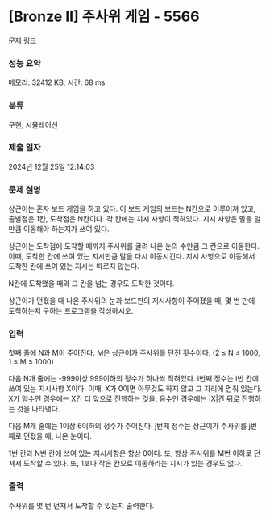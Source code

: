 # [Bronze II] 주사위 게임 - 5566 

[문제 링크](https://www.acmicpc.net/problem/5566) 

### 성능 요약

메모리: 32412 KB, 시간: 68 ms

### 분류

구현, 시뮬레이션

### 제출 일자

2024년 12월 25일 12:14:03

### 문제 설명

<p>상근이는 혼자 보드 게임을 하고 있다. 이 보드 게임의 보드는 N칸으로 이루어져 있고, 출발점은 1칸, 도착점은 N칸이다. 각 칸에는 지시 사항이 적혀있다. 지시 사항은 말을 얼만큼 이동해야 하는지가 쓰여 있다. </p>

<p>상근이는 도착점에 도착할 때까지 주사위를 굴려 나온 눈의 수만큼 그 칸으로 이동한다. 이때, 도착한 칸에 쓰여 있는 지시만큼 말을 다시 이동시킨다. 지시 사항으로 이동해서 도착한 칸에 쓰여 있는 지시는 따르지 않는다.</p>

<p>N칸에 도착했을 때와 그 칸을 넘는 경우도 도착한 것이다.</p>

<p>상근이가 던졌을 때 나온 주사위의 눈과 보드판의 지시사항이 주어졌을 때, 몇 번 만에 도착하는지 구하는 프로그램을 작성하시오.</p>

### 입력 

 <p>첫째 줄에 N과 M이 주어진다. M은 상근이가 주사위를 던진 횟수이다. (2 ≤ N ≤ 1000, 1 ≤ M ≤ 1000)</p>

<p>다음 N개 줄에는 -999이상 999이하의 정수가 하나씩 적혀있다. i번째 정수는 i번 칸에 쓰여 있는 지시사항 X이다. 이때, X가 0이면 아무것도 하지 않고 그 자리에 멈춰 있는다. X가 양수인 경우에는 X칸 더 앞으로 진행하는 것을, 음수인 경우에는 |X|칸 뒤로 진행하는 것을 나타낸다.</p>

<p>다음 M개 줄에는 1이상 6이하의 정수가 주어진다. j번째 정수는 상근이가 주사위를 j번째로 던졌을 때, 나온 눈이다.</p>

<p>1번 칸과 N번 칸에 쓰여 있는 지시사항은 항상 0이다. 또, 항상 주사위를 M번 이하로 던져서 도착할 수 있다.  또, 1보다 작은 칸으로 이동하라는 지시가 있는 경우도 없다.</p>

### 출력 

 <p>주사위를 몇 번 던져서 도착할 수 있는지 출력한다.</p>

